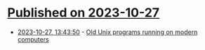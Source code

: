 # [Published on 2023-10-27](index.md)

* [2023-10-27, 13:43:50](https://lobste.rs/s/e7pqdo/old_unix_programs_running_on_modern) - [Old Unix programs running on modern computers](https://github.com/rsc/unix)

